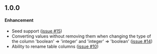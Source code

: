 ## 1.0.0

#### Enhancement
 * Seed support ([issue #15](https://github.com/av-dev/postgres-differ/issues/15))
 * Converting values ​​without removing them when changing the type of the column 'boolean' => 'integer' and 'integer' => 'boolean' ([issue #14](https://github.com/av-dev/postgres-differ/issues/14))
 * Ability to rename table columns ([issue #10](https://github.com/av-dev/postgres-differ/issues/10))
